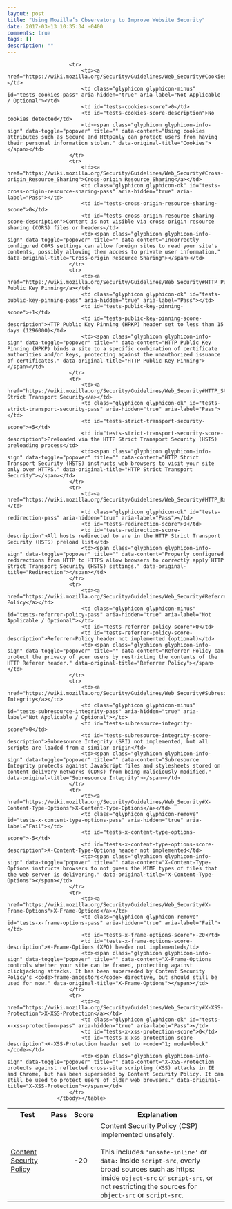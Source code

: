 ```yaml
---
layout: post
title: "Using Mozilla’s Observatory to Improve Website Security"
date: 2017-03-13 10:35:34 -0400
comments: true
tags: []
description: ""
---
```




<table class="table table-striped table-condensed pull-left scan-summary-table">
                        <tbody><tr>
                            <th>Test</th>
                            <th>Pass</th>
                            <th>Score</th>
                            <th>Explanation</th>
                            <th></th>
                        </tr>
                        <tr>
                            <td><a href="https://wiki.mozilla.org/Security/Guidelines/Web_Security#Content_Security_Policy">Content Security Policy</a></td>
                            <td class="glyphicon glyphicon-remove" id="tests-content-security-policy-pass" aria-hidden="true" aria-label="Fail"></td>
                            <td id="tests-content-security-policy-score">-20</td>
                            <td id="tests-content-security-policy-score-description">Content Security Policy (CSP) implemented unsafely.<br><br>This includes <code>'unsafe-inline'</code> or <code>data:</code> inside <code>script-src</code>, overly broad sources such as https: inside <code>object-src</code> or <code>script-src</code>, or not restricting the sources for <code>object-src</code> or <code>script-src</code>.</td>
                            <td><span class="glyphicon glyphicon-info-sign" data-toggle="popover" title="" data-content="Content Security Policy (CSP) can prevent a wide range of cross-site scripting (XSS) and clickjacking attacks against your website." data-original-title="Content Security Policy"></span></td>
                        </tr>
                        
                        <tr>
                            <td><a href="https://wiki.mozilla.org/Security/Guidelines/Web_Security#Cookies">Cookies</a></td>
                            <td class="glyphicon glyphicon-minus" id="tests-cookies-pass" aria-hidden="true" aria-label="Not Applicable / Optional"></td>
                            <td id="tests-cookies-score">0</td>
                            <td id="tests-cookies-score-description">No cookies detected</td>
                            <td><span class="glyphicon glyphicon-info-sign" data-toggle="popover" title="" data-content="Using cookies attributes such as Secure and HttpOnly can protect users from having their personal information stolen." data-original-title="Cookies"></span></td>
                        </tr>
                        <tr>
                            <td><a href="https://wiki.mozilla.org/Security/Guidelines/Web_Security#Cross-origin_Resource_Sharing">Cross-origin Resource Sharing</a></td>
                            <td class="glyphicon glyphicon-ok" id="tests-cross-origin-resource-sharing-pass" aria-hidden="true" aria-label="Pass"></td>
                            <td id="tests-cross-origin-resource-sharing-score">0</td>
                            <td id="tests-cross-origin-resource-sharing-score-description">Content is not visible via cross-origin resource sharing (CORS) files or headers</td>
                            <td><span class="glyphicon glyphicon-info-sign" data-toggle="popover" title="" data-content="Incorrectly configured CORS settings can allow foreign sites to read your site's contents, possibly allowing them access to private user information." data-original-title="Cross-origin Resource Sharing"></span></td>
                        </tr>
                        <tr>
                            <td><a href="https://wiki.mozilla.org/Security/Guidelines/Web_Security#HTTP_Public_Key_Pinning">HTTP Public Key Pinning</a></td>
                            <td class="glyphicon glyphicon-ok" id="tests-public-key-pinning-pass" aria-hidden="true" aria-label="Pass"></td>
                            <td id="tests-public-key-pinning-score">+1</td>
                            <td id="tests-public-key-pinning-score-description">HTTP Public Key Pinning (HPKP) header set to less than 15 days (1296000)</td>
                            <td><span class="glyphicon glyphicon-info-sign" data-toggle="popover" title="" data-content="HTTP Public Key Pinning (HPKP) binds a site to a specific combination of certificate authorities and/or keys, protecting against the unauthorized issuance of certificates." data-original-title="HTTP Public Key Pinning"></span></td>
                        </tr>
                        <tr>
                            <td><a href="https://wiki.mozilla.org/Security/Guidelines/Web_Security#HTTP_Strict_Transport_Security">HTTP Strict Transport Security</a></td>
                            <td class="glyphicon glyphicon-ok" id="tests-strict-transport-security-pass" aria-hidden="true" aria-label="Pass"></td>
                            <td id="tests-strict-transport-security-score">+5</td>
                            <td id="tests-strict-transport-security-score-description">Preloaded via the HTTP Strict Transport Security (HSTS) preloading process</td>
                            <td><span class="glyphicon glyphicon-info-sign" data-toggle="popover" title="" data-content="HTTP Strict Transport Security (HSTS) instructs web browsers to visit your site only over HTTPS." data-original-title="HTTP Strict Transport Security"></span></td>
                        </tr>
                        <tr>
                            <td><a href="https://wiki.mozilla.org/Security/Guidelines/Web_Security#HTTP_Redirections">Redirection</a></td>
                            <td class="glyphicon glyphicon-ok" id="tests-redirection-pass" aria-hidden="true" aria-label="Pass"></td>
                            <td id="tests-redirection-score">0</td>
                            <td id="tests-redirection-score-description">All hosts redirected to are in the HTTP Strict Transport Security (HSTS) preload list</td>
                            <td><span class="glyphicon glyphicon-info-sign" data-toggle="popover" title="" data-content="Properly configured redirections from HTTP to HTTPS allow browsers to correctly apply HTTP Strict Transport Security (HSTS) settings." data-original-title="Redirection"></span></td>
                        </tr>
                        <tr>
                            <td><a href="https://wiki.mozilla.org/Security/Guidelines/Web_Security#Referrer_Policy">Referrer Policy</a></td>
                            <td class="glyphicon glyphicon-minus" id="tests-referrer-policy-pass" aria-hidden="true" aria-label="Not Applicable / Optional"></td>
                            <td id="tests-referrer-policy-score">0</td>
                            <td id="tests-referrer-policy-score-description">Referrer-Policy header not implemented (optional)</td>
                            <td><span class="glyphicon glyphicon-info-sign" data-toggle="popover" title="" data-content="Referrer Policy can protect the privacy of your users by restricting the contents of the HTTP Referer header." data-original-title="Referrer Policy"></span></td>
                        </tr>
                        <tr>
                            <td><a href="https://wiki.mozilla.org/Security/Guidelines/Web_Security#Subresource_Integrity">Subresource Integrity</a></td>
                            <td class="glyphicon glyphicon-minus" id="tests-subresource-integrity-pass" aria-hidden="true" aria-label="Not Applicable / Optional"></td>
                            <td id="tests-subresource-integrity-score">0</td>
                            <td id="tests-subresource-integrity-score-description">Subresource Integrity (SRI) not implemented, but all scripts are loaded from a similar origin</td>
                            <td><span class="glyphicon glyphicon-info-sign" data-toggle="popover" title="" data-content="Subresource Integrity protects against JavaScript files and stylesheets stored on content delivery networks (CDNs) from being maliciously modified." data-original-title="Subresource Integrity"></span></td>
                        </tr>
                        <tr>
                            <td><a href="https://wiki.mozilla.org/Security/Guidelines/Web_Security#X-Content-Type-Options">X-Content-Type-Options</a></td>
                            <td class="glyphicon glyphicon-remove" id="tests-x-content-type-options-pass" aria-hidden="true" aria-label="Fail"></td>
                            <td id="tests-x-content-type-options-score">-5</td>
                            <td id="tests-x-content-type-options-score-description">X-Content-Type-Options header not implemented</td>
                            <td><span class="glyphicon glyphicon-info-sign" data-toggle="popover" title="" data-content="X-Content-Type-Options instructs browsers to not guess the MIME types of files that the web server is delivering." data-original-title="X-Content-Type-Options"></span></td>
                        </tr>
                        <tr>
                            <td><a href="https://wiki.mozilla.org/Security/Guidelines/Web_Security#X-Frame-Options">X-Frame-Options</a></td>
                            <td class="glyphicon glyphicon-remove" id="tests-x-frame-options-pass" aria-hidden="true" aria-label="Fail"></td>
                            <td id="tests-x-frame-options-score">-20</td>
                            <td id="tests-x-frame-options-score-description">X-Frame-Options (XFO) header not implemented</td>
                            <td><span class="glyphicon glyphicon-info-sign" data-toggle="popover" title="" data-content="X-Frame-Options controls whether your site can be framed, protecting against clickjacking attacks. It has been superseded by Content Security Policy's <code>frame-ancestors</code> directive, but should still be used for now." data-original-title="X-Frame-Options"></span></td>
                        </tr>
                        <tr>
                            <td><a href="https://wiki.mozilla.org/Security/Guidelines/Web_Security#X-XSS-Protection">X-XSS-Protection</a></td>
                            <td class="glyphicon glyphicon-ok" id="tests-x-xss-protection-pass" aria-hidden="true" aria-label="Pass"></td>
                            <td id="tests-x-xss-protection-score">0</td>
                            <td id="tests-x-xss-protection-score-description">X-XSS-Protection header set to <code>"1; mode=block"</code></td>
                            <td><span class="glyphicon glyphicon-info-sign" data-toggle="popover" title="" data-content="X-XSS-Protection protects against reflected cross-site scripting (XSS) attacks in IE and Chrome, but has been superseded by Content Security Policy. It can still be used to protect users of older web browsers." data-original-title="X-XSS-Protection"></span></td>
                        </tr>
                    </tbody></table>
